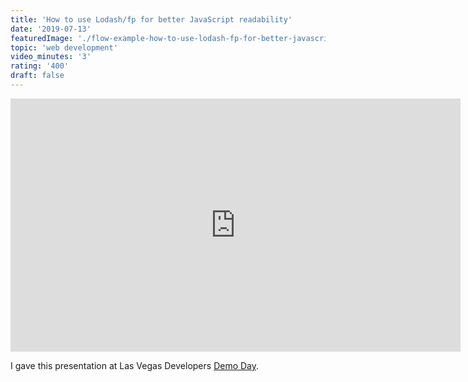 ```yaml
---
title: 'How to use Lodash/fp for better JavaScript readability'
date: '2019-07-13'
featuredImage: './flow-example-how-to-use-lodash-fp-for-better-javascript-readability-mike-zetlow.jpg'
topic: 'web development'
video_minutes: '3'
rating: '400'
draft: false
---
```


<iframe src="https://player.vimeo.com/video/352401049?color=ffffff&title=0&byline=0&portrait=0" width="720" height="405" frameborder="0" webkitallowfullscreen mozallowfullscreen allowfullscreen></iframe>

I gave this presentation at Las Vegas Developers [Demo Day](https://www.developers.vegas/).
